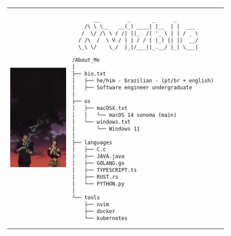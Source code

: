 <table>
  <tr>
    <td style="width: 20%;">
       <img src="https://github.com/nvizble/nvizble/blob/main/a7934b0f2ea1175507d1a012473190ee.jpg" alt="cowboy bebop" style="width: 100%; border: none;"/>
    </td>
    <td style="width: 50%; vertical-align: top;">
      <p style="font-family: monospace; font-size: 16px;">
       
           __         _       _      _       
        /\ \ \__   __(_) ____| |__  | |  ___ 
       /  \/ /\ \ / /| ||_  /| '_ \ | | / _ \
      / /\  /  \ V / | | / / | |_) || ||  __/
      \_\ \/    \_/  |_|/___||_.__/ |_| \___|
                                       
</p>

    /About_Me
    │
    ├── bio.txt
    │   ├── he/him - brazilian - (pt/br + english)
    │   ├── Software engineer undergraduate
    │
    ├── os
    │   ├── macOSX.txt
    │   │   └── macOS 14 sonoma (main)
    │   └── windows.txt
    │       └── Windows 11
    │
    ├── languages
    │   ├── C.c
    │   ├── JAVA.java
    │   ├── GOLANG.go
    │   ├── TYPESCRIPT.ts
    │   ├── RUST.rs
    │   └── PYTHON.py
    │
    └── tools
        ├── nvim
        ├── docker
        └── kubernetes

        
  </tr>
</table>
